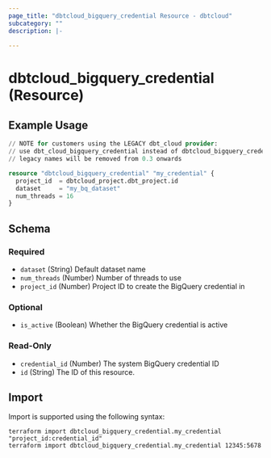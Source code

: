 ```yaml
---
page_title: "dbtcloud_bigquery_credential Resource - dbtcloud"
subcategory: ""
description: |-
  
---
```


# dbtcloud_bigquery_credential (Resource)




## Example Usage

```terraform
// NOTE for customers using the LEGACY dbt_cloud provider:
// use dbt_cloud_bigquery_credential instead of dbtcloud_bigquery_credential for the legacy resource names
// legacy names will be removed from 0.3 onwards

resource "dbtcloud_bigquery_credential" "my_credential" {
  project_id  = dbtcloud_project.dbt_project.id
  dataset     = "my_bq_dataset"
  num_threads = 16
}
```

<!-- schema generated by tfplugindocs -->
## Schema

### Required

- `dataset` (String) Default dataset name
- `num_threads` (Number) Number of threads to use
- `project_id` (Number) Project ID to create the BigQuery credential in

### Optional

- `is_active` (Boolean) Whether the BigQuery credential is active

### Read-Only

- `credential_id` (Number) The system BigQuery credential ID
- `id` (String) The ID of this resource.

## Import

Import is supported using the following syntax:

```shell
terraform import dbtcloud_bigquery_credential.my_credential "project_id:credential_id"
terraform import dbtcloud_bigquery_credential.my_credential 12345:5678
```
